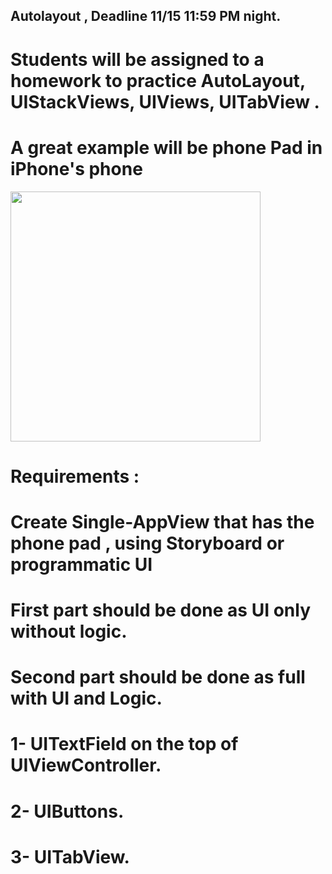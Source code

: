 ## Autolayout , Deadline 11/15 11:59 PM night. 
# Students will be assigned to a homework to practice AutoLayout, UIStackViews, UIViews, UITabView . 
# A great example will be phone Pad in iPhone's phone

<img src = https://user-images.githubusercontent.com/34104180/141255645-8a3fa966-6ec6-4208-a864-1ac1711685d6.PNG width="400" hieght="400" />

# Requirements : 
# Create Single-AppView that has the phone pad , using Storyboard or programmatic UI 
# First part should be done as UI only without logic. 
# Second part should be done as full with UI and Logic. 
# 1- UITextField on the top of UIViewController.
# 2- UIButtons.
# 3- UITabView.





